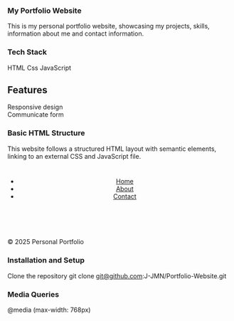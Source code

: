 ### My Portfolio Website
This is my personal portfolio website, showcasing my projects, skills, information about me and contact information.

### Tech Stack
HTML
Css
JavaScript

## Features  
Responsive design    
Communicate form 

### Basic HTML Structure  
This website follows a structured HTML layout with semantic elements, linking to an external CSS and JavaScript file.

<!DOCTYPE html>
<html lang="en">
<head>
    <meta charset="UTF-8">
    <meta name="viewport" content="width=device-width, initial-scale=1.0">
    <title>Personal Website</title>
    <link rel="stylesheet" href="Css/style.css">
</head>
<body>
    <div class="page">
    <header id="main-header">
        <div id="container">
            <h1></h1>
            <nav>
                <ul class="nav">
                    <li><a href="index.html">Home</a></li>
                    <li><a href="about.html">About</a></li>
                    <li><a href="contact.html">Contact</a></li>
                </ul>
            </nav>
        </div>
    </header>
    <section id="main-content">
       <div id="container">
            <img>
            <h2></h2>
            <p></p>
            <p></p>
        </div>
    </section>
    <footer id="main-footer">
        <div id="container">
            <p>&copy; 2025 Personal Portfolio</p>
        </div>
    </footer>
    <script src="script.js"></script>
</body>
</html>

### Installation and Setup
Clone the repository
git clone git@github.com:J-JMN/Portfolio-Website.git

### Media Queries

@media (max-width: 768px)